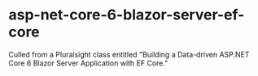 # asp-net-core-6-blazor-server-ef-core
Culled from a Pluralsight class entitled "Building a Data-driven ASP.NET Core 6 Blazor Server Application with EF Core."
